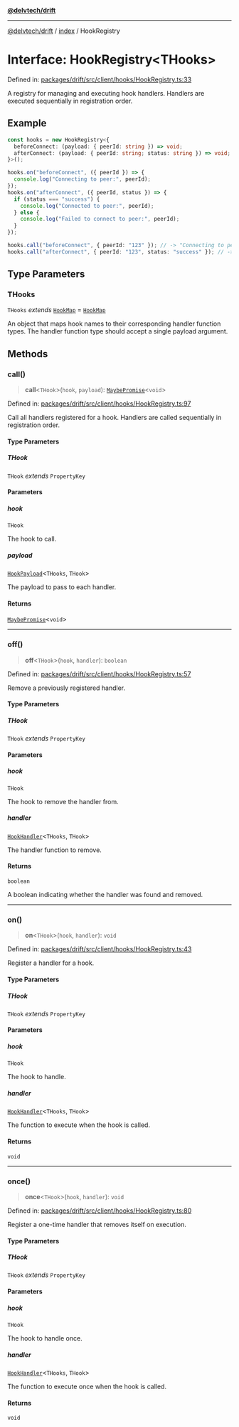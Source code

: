 [**@delvtech/drift**](../../README.md)

***

[@delvtech/drift](../../README.md) / [index](../README.md) / HookRegistry

# Interface: HookRegistry\<THooks\>

Defined in: [packages/drift/src/client/hooks/HookRegistry.ts:33](https://github.com/delvtech/drift/blob/95370f81f9813e8d583ed884b0b07657be0d8f2c/packages/drift/src/client/hooks/HookRegistry.ts#L33)

A registry for managing and executing hook handlers. Handlers are executed
sequentially in registration order.

## Example

```ts
const hooks = new HookRegistry<{
  beforeConnect: (payload: { peerId: string }) => void;
  afterConnect: (payload: { peerId: string; status: string }) => void;
}>();

hooks.on("beforeConnect", ({ peerId }) => {
  console.log("Connecting to peer:", peerId);
});
hooks.on("afterConnect", ({ peerId, status }) => {
  if (status === "success") {
    console.log("Connected to peer:", peerId);
  } else {
    console.log("Failed to connect to peer:", peerId);
  }
});

hooks.call("beforeConnect", { peerId: "123" }); // -> "Connecting to peer: 123"
hooks.call("afterConnect", { peerId: "123", status: "success" }); // -> "Connected to peer: 123"
```

## Type Parameters

### THooks

`THooks` *extends* [`HookMap`](../type-aliases/HookMap.md) = [`HookMap`](../type-aliases/HookMap.md)

An object that maps hook names to their corresponding
handler function types. The handler function type should accept a single
payload argument.

## Methods

### call()

> **call**\<`THook`\>(`hook`, `payload`): [`MaybePromise`](../type-aliases/MaybePromise.md)\<`void`\>

Defined in: [packages/drift/src/client/hooks/HookRegistry.ts:97](https://github.com/delvtech/drift/blob/95370f81f9813e8d583ed884b0b07657be0d8f2c/packages/drift/src/client/hooks/HookRegistry.ts#L97)

Call all handlers registered for a hook. Handlers are called sequentially
in registration order.

#### Type Parameters

##### THook

`THook` *extends* `PropertyKey`

#### Parameters

##### hook

`THook`

The hook to call.

##### payload

[`HookPayload`](../type-aliases/HookPayload.md)\<`THooks`, `THook`\>

The payload to pass to each handler.

#### Returns

[`MaybePromise`](../type-aliases/MaybePromise.md)\<`void`\>

***

### off()

> **off**\<`THook`\>(`hook`, `handler`): `boolean`

Defined in: [packages/drift/src/client/hooks/HookRegistry.ts:57](https://github.com/delvtech/drift/blob/95370f81f9813e8d583ed884b0b07657be0d8f2c/packages/drift/src/client/hooks/HookRegistry.ts#L57)

Remove a previously registered handler.

#### Type Parameters

##### THook

`THook` *extends* `PropertyKey`

#### Parameters

##### hook

`THook`

The hook to remove the handler from.

##### handler

[`HookHandler`](../type-aliases/HookHandler.md)\<`THooks`, `THook`\>

The handler function to remove.

#### Returns

`boolean`

A boolean indicating whether the handler was found and removed.

***

### on()

> **on**\<`THook`\>(`hook`, `handler`): `void`

Defined in: [packages/drift/src/client/hooks/HookRegistry.ts:43](https://github.com/delvtech/drift/blob/95370f81f9813e8d583ed884b0b07657be0d8f2c/packages/drift/src/client/hooks/HookRegistry.ts#L43)

Register a handler for a hook.

#### Type Parameters

##### THook

`THook` *extends* `PropertyKey`

#### Parameters

##### hook

`THook`

The hook to handle.

##### handler

[`HookHandler`](../type-aliases/HookHandler.md)\<`THooks`, `THook`\>

The function to execute when the hook is called.

#### Returns

`void`

***

### once()

> **once**\<`THook`\>(`hook`, `handler`): `void`

Defined in: [packages/drift/src/client/hooks/HookRegistry.ts:80](https://github.com/delvtech/drift/blob/95370f81f9813e8d583ed884b0b07657be0d8f2c/packages/drift/src/client/hooks/HookRegistry.ts#L80)

Register a one-time handler that removes itself on execution.

#### Type Parameters

##### THook

`THook` *extends* `PropertyKey`

#### Parameters

##### hook

`THook`

The hook to handle once.

##### handler

[`HookHandler`](../type-aliases/HookHandler.md)\<`THooks`, `THook`\>

The function to execute once when the hook is called.

#### Returns

`void`
